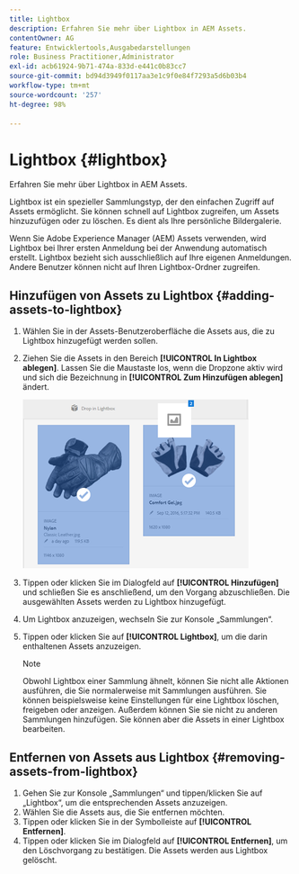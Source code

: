 ```yaml
---
title: Lightbox
description: Erfahren Sie mehr über Lightbox in AEM Assets.
contentOwner: AG
feature: Entwicklertools,Ausgabedarstellungen
role: Business Practitioner,Administrator
exl-id: acb61924-9b71-474a-833d-e441c0b83cc7
source-git-commit: bd94d3949f0117aa3e1c9f0e84f7293a5d6b03b4
workflow-type: tm+mt
source-wordcount: '257'
ht-degree: 98%

---
```


# Lightbox {#lightbox}

Erfahren Sie mehr über Lightbox in AEM Assets.

Lightbox ist ein spezieller Sammlungstyp, der den einfachen Zugriff auf Assets ermöglicht. Sie können schnell auf Lightbox zugreifen, um Assets hinzuzufügen oder zu löschen. Es dient als Ihre persönliche Bildergalerie.

Wenn Sie Adobe Experience Manager (AEM) Assets verwenden, wird Lightbox bei Ihrer ersten Anmeldung bei der Anwendung automatisch erstellt. Lightbox bezieht sich ausschließlich auf Ihre eigenen Anmeldungen. Andere Benutzer können nicht auf Ihren Lightbox-Ordner zugreifen.

## Hinzufügen von Assets zu Lightbox  {#adding-assets-to-lightbox}

1. Wählen Sie in der Assets-Benutzeroberfläche die Assets aus, die zu Lightbox hinzugefügt werden sollen.
1. Ziehen Sie die Assets in den Bereich **[!UICONTROL In Lightbox ablegen]**. Lassen Sie die Maustaste los, wenn die Dropzone aktiv wird und sich die Bezeichnung in **[!UICONTROL Zum Hinzufügen ablegen]** ändert.

   ![add_to_lightbox](assets/add_to_lightbox.png)

1. Tippen oder klicken Sie im Dialogfeld auf **[!UICONTROL Hinzufügen]** und schließen Sie es anschließend, um den Vorgang abzuschließen. Die ausgewählten Assets werden zu Lightbox hinzugefügt.
1. Um Lightbox anzuzeigen, wechseln Sie zur Konsole „Sammlungen“.
1. Tippen oder klicken Sie auf **[!UICONTROL Lightbox]**, um die darin enthaltenen Assets anzuzeigen.

   >[!NOTE]
   >
   >Obwohl Lightbox einer Sammlung ähnelt, können Sie nicht alle Aktionen ausführen, die Sie normalerweise mit Sammlungen ausführen. Sie können beispielsweise keine Einstellungen für eine Lightbox löschen, freigeben oder anzeigen. Außerdem können Sie sie nicht zu anderen Sammlungen hinzufügen. Sie können aber die Assets in einer Lightbox bearbeiten.

## Entfernen von Assets aus Lightbox {#removing-assets-from-lightbox}

1. Gehen Sie zur Konsole „Sammlungen“ und tippen/klicken Sie auf „Lightbox“, um die entsprechenden Assets anzuzeigen.
1. Wählen Sie die Assets aus, die Sie entfernen möchten.
1. Tippen oder klicken Sie in der Symbolleiste auf **[!UICONTROL Entfernen]**.
1. Tippen oder klicken Sie im Dialogfeld auf **[!UICONTROL Entfernen]**, um den Löschvorgang zu bestätigen. Die Assets werden aus Lightbox gelöscht.
